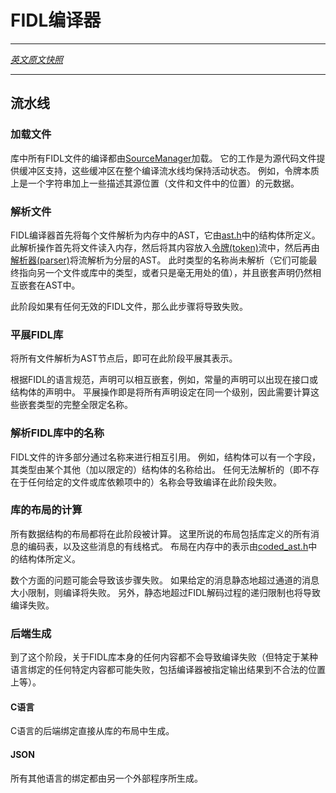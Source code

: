 <!-- # Fidl compiler -->
# FIDL编译器
----

[*英文原文快照*](https://github.com/fuchsia-mirror/zircon/blob/00faaac908ed4c5a59bfab95b6831b33df6a5cb0/system/host/fidl/README.md)

----
<!-- ## Pipeline -->
## 流水线

<!-- ### Loading a file -->
### 加载文件

<!-- All the fidl files in a library compilation are loaded by a
[SourceManager](lib/source_manager.h). This thing's job is to own the buffers backing
files. These buffers are kept alive for the entire pipeline. Tokens,
for example, are essentially a string view plus some metadata
describing their source location (a file and position). -->
库中所有FIDL文件的编译都由[SourceManager](https://github.com/fuchsia-mirror/zircon/blob/master/system/host/fidl/include/fidl/source_manager.h)加载。 
它的工作是为源代码文件提供缓冲区支持，这些缓冲区在整个编译流水线均保持活动状态。 
例如，令牌本质上是一个字符串加上一些描述其源位置（文件和文件中的位置）的元数据。

<!-- ### Parsing a file -->
### 解析文件

<!-- The Fidl compiler first parses each file into an in-memory AST, which
is defined by the structures in [ast.h](lib/ast.h). This parsing operation
starts by reading the file into memory, and then lexing the contents
into a [token](lib/token.h) stream. The [parser](lib/parser.cpp) proper then
parses the stream into the hierarchical AST. At this point names of
types are unresolved (they could end up pointing to types in another
file or library, or simply be garbage), and nested declarations are
still nested in the AST. -->

FIDL编译器首先将每个文件解析为内存中的AST，它由[ast.h](https://github.com/fuchsia-mirror/zircon/blob/master/system/host/fidl/include/fidl/ast.h)中的结构体所定义。 
此解析操作首先将文件读入内存，然后将其内容放入[令牌(token)](https://github.com/fuchsia-mirror/zircon/blob/master/system/host/fidl/include/fidl/token.h)流中，然后再由[解析器(parser)](https://github.com/fuchsia-mirror/zircon/blob/master/system/host/fidl/include/fidl/parser.cpp)将流解析为分层的AST。 
此时类型的名称尚未解析（它们可能最终指向另一个文件或库中的类型，或者只是毫无用处的值），并且嵌套声明仍然相互嵌套在AST中。

<!-- This step will fail if any of the given files is not valid Fidl. -->

此阶段如果有任何无效的FIDL文件，那么此步骤将导致失败。

<!-- ### Flattening a library -->
### 平展FIDL库
<!-- 
Once all the files are parsed into AST nodes, it's time to flatten the
representation. -->
将所有文件解析为AST节点后，即可在此阶段平展其表示。

<!-- Recall that some declarations can be nested. For instance, a const
declaration can be present in an interface or struct declaration. -->


<!-- Flattening pulls all the declarations out to one level, which entails
computing fully qualified names for nested types. -->
根据FIDL的语言规范，声明可以相互嵌套，例如，常量的声明可以出现在接口或结构体的声明中。
平展操作即是将所有声明设定在同一个级别，因此需要计算这些嵌套类型的完整全限定名称。

<!-- ### Resolving names in a library -->
### 解析FIDL库中的名称
<!-- 
Many parts of a fidl file refer to each other by name. For instance, a
struct may have a field whose type is given by the (possibly
qualified) name of some other struct. Any name that can't be resolved
(because it is not present in any of the given files or library
dependencies) causes compilation to fail at this stage. -->
FIDL文件的许多部分通过名称来进行相互引用。 
例如，结构体可以有一个字段，其类型由某个其他（加以限定的）结构体的名称给出。 
任何无法解析的（即不存在于任何给定的文件或库依赖项中的）名称会导致编译在此阶段失败。

<!-- ### Computing layout -->
### 库的布局的计算
<!-- 
At this stage layouts of all data structures are computed. This
includes both the coding tables for all of the messages defined by the
library, as well as the wire formats of those messages. The in-memory
representation of this layout is defined by the structures in
[coded_ast.h](lib/coded_ast.h). -->

所有数据结构的布局都将在此阶段被计算。 
这里所说的布局包括库定义的所有消息的编码表，以及这些消息的有线格式。
布局在内存中的表示由[coded_ast.h](https://github.com/fuchsia-mirror/zircon/blob/master/system/host/fidl/include/fidl/coded_ast.h)中的结构体所定义。

<!-- This step can fail in a few ways. If a given message statically
exceeds the limits of a channel message, compilation will
fail. Statically exceeding the recursion limit of Fidl decoding will
also cause compilation to fail. -->

数个方面的问题可能会导致该步骤失败。
如果给定的消息静态地超过通道的消息大小限制，则编译将失败。 
另外，静态地超过FIDL解码过程的递归限制也将导致编译失败。

<!-- ### Backend generation -->
### 后端生成

<!-- At this stage, nothing about the Fidl library per se should cause
compilation to fail (anything particular to a certain language binding
could fail, or the compiler could be given a bogus location to put its
output etc.). -->
到了这个阶段，关于FIDL库本身的任何内容都不会导致编译失败（但特定于某种语言绑定的任何特定内容都可能失败，包括编译器被指定输出结果到不合法的位置上等）。

<!-- #### C -->
#### C语言

<!-- C bindings are directly generated from the library layout. -->
C语言的后端绑定直接从库的布局中生成。

#### JSON

<!-- All other language bindings are generated by another program. -->
所有其他语言的绑定都由另一个外部程序所生成。